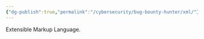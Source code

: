 ```yaml
---
{"dg-publish":true,"permalink":"/cybersecurity/bug-bounty-hunter/xml/"}
---
```


Extensible Markup Language.